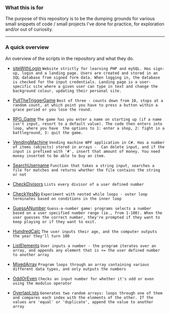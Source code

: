 ### What this is for

The purpose of this repository is to be the dumping grounds for various small snippets of code / small projects I've done for practice, for exploration and/or out of curiosity.

---

### A quick overview
An overview of the scripts in the repository and what they do. 

- [siteWithLogin](https://github.com/Sornis/Small_programs/tree/main/site_with_login)
`Website strictly for learning PHP and mySQL. Has sign-up, login and a landing page. Users are created and stored in an SQL database from signed form data. When logging in, the database is checked for the input credentials. Landing page is a user-specific site where a given user can type in text and change the background colour, updating their personal site.`

- [PullTheTriggerGame](https://github.com/Sornis/Small_programs/tree/main/PullTheTrigger)
`Best of three - counts down from 10, stops at a random count, at which point you have to press a button within a grace period or you lose the round.`

- [RPG_Game](https://github.com/Sornis/Small_programs/tree/main/RPGGame/RPGGame)
`The game has you enter a name on starting up (if a name isn't input, resort to a default value). The code then enters into loop, where you have 
the options to 1: enter a shop, 2: fight in a battleground, 3: quit the game.`

- [VendingMachine](https://github.com/BarrelrollBob/Small-programs/blob/main/VendingMachine)
`Vending machine WPF application in C#. Has a number of items (objects) stored in arrays - 
Can delete input, and if the input is prefixed with '#', insert that amount of money. You need money inserted to be able to buy an item.`

- [SearchUsername](https://github.com/BarrelrollBob/Snippets/blob/main/SearchUsername.py)
`Function that takes a string input, searches a file for matches and returns whether the file contains the string or not`

- [CheckDivisors](https://github.com/BarrelrollBob/Snippets/blob/main/CheckDivisors.py)
`Lists every divisor of a user defined number`
- [CheckYesNo](https://github.com/BarrelrollBob/Snippets/blob/main/CheckYesNo.py)
`Experiment with nested while loops - outer loop terminates based on conditions in the inner loop`
- [GuessANumber](https://github.com/BarrelrollBob/Snippets/blob/main/GuessANumber.py)
`Guess-a-number game: programs selects a number based on a user specified number range (ie., from 1-100). When the user guesses the correct number, they're prompted if they want to keep playing or if they want to exit.`
- [HundredCalc](https://github.com/BarrelrollBob/Snippets/blob/main/HundredCalc.py)
`The user inputs their age, and the computer outputs the year they'll turn 100`
- [ListElements](https://github.com/BarrelrollBob/Snippets/blob/main/ListElements.py)
`User inputs a number - the program iterates over an array, and appends any element that is <= the user defined number to another array`
- [MixedArray](https://github.com/BarrelrollBob/Snippets/blob/main/MixedArray.py)
`Program loops through an array containing various different data types, and only outputs the numbers`
- [OddOrEven](https://github.com/BarrelrollBob/Snippets/blob/main/OddOrEven.py)
`Checks an input number for whether it's odd or even using the modulus operator`
- [OverlapLists](https://github.com/BarrelrollBob/Snippets/blob/main/OverlapLists.py)
`Generates two random arrays: loops through one of them and compares each index with the elements of the other. If the values are 'equal' or 'duplicate', append the value to another array`
